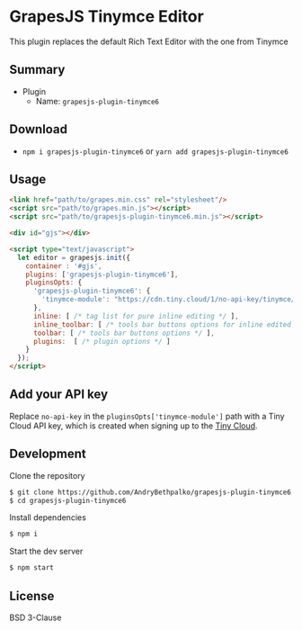 # GrapesJS Tinymce Editor

This plugin replaces the default Rich Text Editor with the one from Tinymce



## Summary

* Plugin
    * Name: `grapesjs-plugin-tinymce6`



## Download

* `npm i grapesjs-plugin-tinymce6` or `yarn add grapesjs-plugin-tinymce6`



## Usage

```html
<link href="path/to/grapes.min.css" rel="stylesheet"/>
<script src="path/to/grapes.min.js"></script>
<script src="path/to/grapesjs-plugin-tinymce6.min.js"></script>

<div id="gjs"></div>

<script type="text/javascript">
  let editor = grapesjs.init({
    container : '#gjs',
    plugins: ['grapesjs-plugin-tinymce6'],
    pluginsOpts: {
      'grapesjs-plugin-tinymce6': {
        'tinymce-module': "https://cdn.tiny.cloud/1/no-api-key/tinymce/6/tinymce.min.js",
      },
      inline: [ /* tag list for pure inline editing */ ],
      inline_toolbar: [ /* tools bar buttons options for inline edited tags */ ],
      toolbar: [ /* tools bar buttons options */ ],
      plugins:  [ /* plugin options */ ]
    }
  });
</script>
```

## Add your API key

Replace `no-api-key` in the `pluginsOpts['tinymce-module']` path with a Tiny Cloud API key, 
which is created when signing up to the [Tiny Cloud](https://www.tiny.cloud/auth/signup/).

## Development

Clone the repository

```sh
$ git clone https://github.com/AndryBethpalko/grapesjs-plugin-tinymce6.git
$ cd grapesjs-plugin-tinymce6
```

Install dependencies

```sh
$ npm i
```

Start the dev server

```sh
$ npm start
```


## License

BSD 3-Clause
